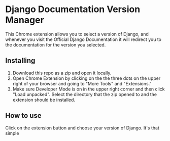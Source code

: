 # Django Documentation Version Manager

This Chrome extension allows you to select a version of Django, and whenever you visit the Official Django Documentation it will redirect you to the documentation for the version you selected.

## Installing

1. Download this repo as a zip and open it locally.
2. Open Chrome Extension by clicking on the the three dots on the upper right of your browser and going to "More Tools" and "Extensions."
3. Make sure Developer Mode is on in the upper right corner and then click "Load unpacked". Select the directory that the zip opened to and the extension should be installed.

##  How to use

Click on the extension button and choose your version of Django. It's that simple
